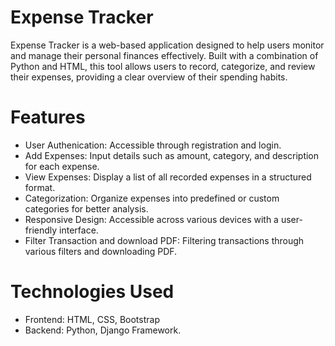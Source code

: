 # Expense Tracker

Expense Tracker is a web-based application designed to help users monitor and manage their personal finances effectively. Built with a combination of Python and HTML, this tool allows users to record, categorize, and review their expenses, providing a clear overview of their spending habits.

# Features
- User Authenication: Accessible through registration and login.
- Add Expenses: Input details such as amount, category, and description for each expense.
- View Expenses: Display a list of all recorded expenses in a structured format.
- Categorization: Organize expenses into predefined or custom categories for better analysis.
- Responsive Design: Accessible across various devices with a user-friendly interface.
- Filter Transaction and download PDF: Filtering transactions through various filters and downloading PDF.

# Technologies Used
- Frontend: HTML, CSS, Bootstrap
- Backend: Python, Django Framework.
